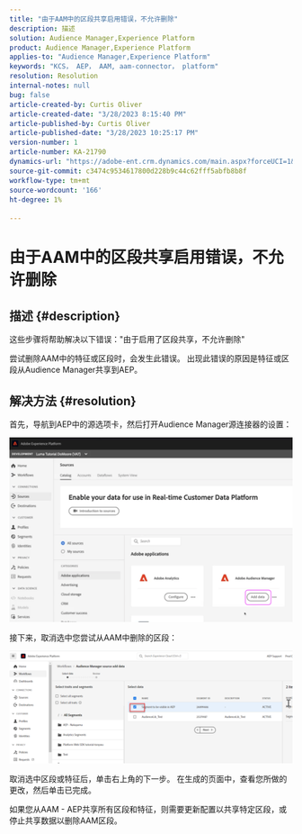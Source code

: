 ```yaml
---
title: "由于AAM中的区段共享启用错误，不允许删除"
description: 描述
solution: Audience Manager,Experience Platform
product: Audience Manager,Experience Platform
applies-to: "Audience Manager,Experience Platform"
keywords: "KCS， AEP， AAM, aam-connector， platform"
resolution: Resolution
internal-notes: null
bug: false
article-created-by: Curtis Oliver
article-created-date: "3/28/2023 8:15:40 PM"
article-published-by: Curtis Oliver
article-published-date: "3/28/2023 10:25:17 PM"
version-number: 1
article-number: KA-21790
dynamics-url: "https://adobe-ent.crm.dynamics.com/main.aspx?forceUCI=1&pagetype=entityrecord&etn=knowledgearticle&id=6ce9fd4c-a5cd-ed11-b597-6045bd006239"
source-git-commit: c3474c9534617800d228b9c44c62fff5abfb8b8f
workflow-type: tm+mt
source-wordcount: '166'
ht-degree: 1%

---
```


# 由于AAM中的区段共享启用错误，不允许删除

## 描述 {#description}


这些步骤将帮助解决以下错误：&quot;由于启用了区段共享，不允许删除&quot; 

尝试删除AAM中的特征或区段时，会发生此错误。 出现此错误的原因是特征或区段从Audience Manager共享到AEP。


## 解决方法 {#resolution}


首先，导航到AEP中的源选项卡，然后打开Audience Manager源连接器的设置：

![](assets/fc2c0636-a6cd-ed11-b597-6045bd006239.png)

接下来，取消选中您尝试从AAM中删除的区段：

![](assets/48be788f-a6cd-ed11-b597-6045bd006239.png)

取消选中区段或特征后，单击右上角的下一步。 在生成的页面中，查看您所做的更改，然后单击已完成。

如果您从AAM - AEP共享所有区段和特征，则需要更新配置以共享特定区段，或停止共享数据以删除AAM区段。



